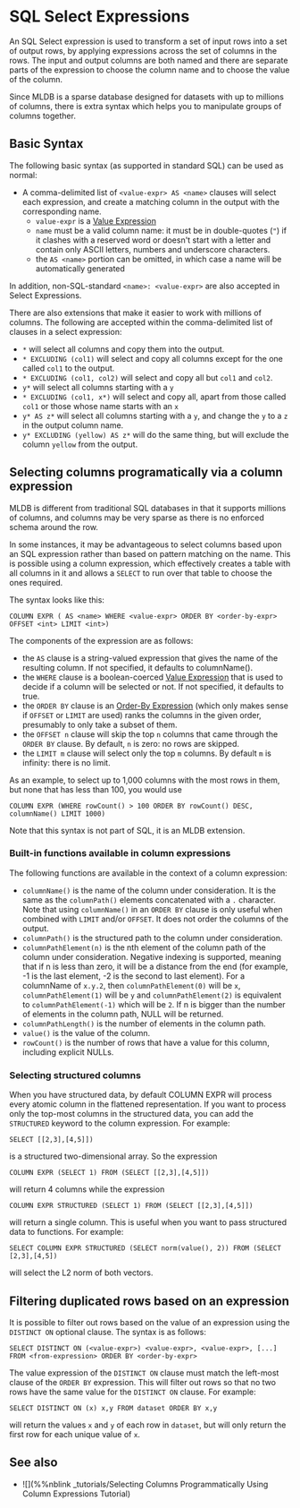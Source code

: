 # SQL Select Expressions

An SQL Select expression is used to transform a set of input rows into a
set of output rows, by applying expressions across the set of columns in
the rows.  The input and output columns are both named and there are
separate parts of the expression to choose the column name and to choose
the value of the column.

Since MLDB is a sparse database designed for datasets with up to millions of
columns, there is extra syntax which helps you to manipulate groups of
columns together.

## Basic Syntax

The following basic syntax (as supported in standard SQL) can be used as
normal:

- A comma-delimited list of `<value-expr> AS <name>` clauses will select each expression, and create a matching column in the output with the corresponding name. 
    - `value-expr` is a [Value Expression](ValueExpression.md)
    - `name` must be a valid column name: it must be in double-quotes (`"`) if it clashes with a reserved word or doesn't start with a letter and contain only ASCII letters, numbers and underscore characters.
    - the `AS <name>` portion can be omitted, in which case a name will be automatically generated

In addition, non-SQL-standard `<name>: <value-expr>` are also accepted in Select Expressions.

There are also extensions that make it easier to work with millions of
columns. The following are accepted within the comma-delimited list of clauses in 
a select expression:

- `*` will select all columns and copy them into the output.
- `* EXCLUDING (col1)` will select and copy all columns except for the
  one called `col1` to the output.
- `* EXCLUDING (col1, col2)` will select and copy all but `col1` and
  `col2`.
- `y*` will select all columns starting with a `y`
- `* EXCLUDING (col1, x*)` will select and copy all, apart from those
  called `col1` or those whose name starts with an `x`
- `y* AS z*` will select all columns starting with a `y`, and change
  the `y` to a `z` in the output column name.
- `y* EXCLUDING (yellow) AS z*` will do the same thing, but will
  exclude the column `yellow` from the output.


## Selecting columns programatically via a column expression

MLDB is different from traditional SQL databases in that it supports millions
of columns, and columns may be very sparse as there is no enforced schema
around the row.

In some instances, it may be advantageous to select columns based upon an
SQL expression rather than based on pattern matching on the name.  This is
possible using a column expression, which effectively creates a table with
all columns in it and allows a `SELECT` to run over that table to choose the
ones required.

The syntax looks like this:

```
COLUMN EXPR ( AS <name> WHERE <value-expr> ORDER BY <order-by-expr> OFFSET <int> LIMIT <int>)
```

The components of the expression are as follows:

- the `AS` clause is a string-valued expression that gives the name of the resulting column.  If not specified, it defaults to columnName().
- the `WHERE` clause is a boolean-coerced [Value Expression](ValueExpression.md) that is used to decide if a column will be selected or not.  If not specified, it defaults to true.
- the `ORDER BY` clause is an [Order-By Expression](OrderByExpression.md) (which only makes sense if `OFFSET` or `LIMIT` are used) ranks the columns in the given order, presumably to only take a subset of them.
- the `OFFSET n` clause will skip the top `n` columns that came through the `ORDER BY` clause.  By default, `n` is zero: no rows are skipped.
- the `LIMIT m` clause will select only the top `m` columns.  By default `m` is infinity: there is no limit.

As an example, to select up to 1,000 columns with the most rows in them,
but none that has less than 100, you would use

```
COLUMN EXPR (WHERE rowCount() > 100 ORDER BY rowCount() DESC, columnName() LIMIT 1000)
```
Note that this syntax is not part of SQL, it is an MLDB extension.

### Built-in functions available in column expressions

The following functions are available in the context of a column expression:

- `columnName()` is the name of the column under consideration.  It is the same
  as the `columnPath()` elements concatenated with a `.` character. Note that
  using `columnName()` in an `ORDER BY` clause is only useful when combined
  with `LIMIT` and/or `OFFSET`. It does not order the columns of the output.
- `columnPath()` is the structured path to the column under consideration.
- `columnPathElement(n)` is the nth element of the column path of the column
  under consideration.  Negative indexing is supported, meaning that if n is less than 
  zero, it will be a distance from the end (for example, -1 is the last element, -2 
  is the second to last element). For a columnName of `x.y.2`, then `columnPathElement(0)` 
  will be `x`, `columnPathElement(1)` will be `y` and `columnPathElement(2)` is equivalent 
  to `columnPathElement(-1)` which will be `2`. If n is bigger than the number 
  of elements in the column path, NULL will be returned.
- `columnPathLength()` is the number of elements in the column path.
- `value()` is the value of the column.
- `rowCount()` is the number of rows that have a value for this column, including explicit NULLs.

### Selecting structured columns

When you have structured data, by default COLUMN EXPR will process every atomic column in the flattened 
representation. If you want to process only the top-most columns in the structured data, you can add the 
`STRUCTURED` keyword to the column expression. For example:

```
SELECT [[2,3],[4,5]])
```

is a structured two-dimensional array. So the expression

```
COLUMN EXPR (SELECT 1) FROM (SELECT [[2,3],[4,5]])
```

will return 4 columns while the expression

```
COLUMN EXPR STRUCTURED (SELECT 1) FROM (SELECT [[2,3],[4,5]])
```

will return a single column. This is useful when you want to pass structured data
to functions. For example:

```
SELECT COLUMN EXPR STRUCTURED (SELECT norm(value(), 2)) FROM (SELECT [2,3],[4,5])
```

will select the L2 norm of both vectors.

## Filtering duplicated rows based on an expression

It is possible to filter out rows based on the value of an expression using the `DISTINCT ON` optional
clause. The syntax is as follows: 

```
SELECT DISTINCT ON (<value-expr>) <value-expr>, <value-expr>, [...] FROM <from-expression> ORDER BY <order-by-expr>
```

The value expression of the `DISTINCT ON` clause must match the left-most clause of the `ORDER BY` expression. This will
filter out rows so that no two rows have the same value for the `DISTINCT ON` clause. For example:

```
SELECT DISTINCT ON (x) x,y FROM dataset ORDER BY x,y
```

will return the values `x` and `y` of each row in `dataset`, but will only return the first row for each unique value of 
`x`.

## See also

* ![](%%nblink _tutorials/Selecting Columns Programmatically Using Column Expressions Tutorial)
